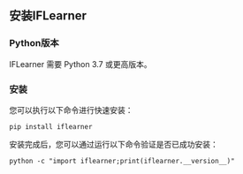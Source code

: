 ## 安装IFLearner

### Python版本
IFLearner 需要 Python 3.7 或更高版本。

### 安装
您可以执行以下命令进行快速安装：
```shell
pip install iflearner
```

安装完成后，您可以通过运行以下命令验证是否已成功安装：
```shell
python -c "import iflearner;print(iflearner.__version__)"
```